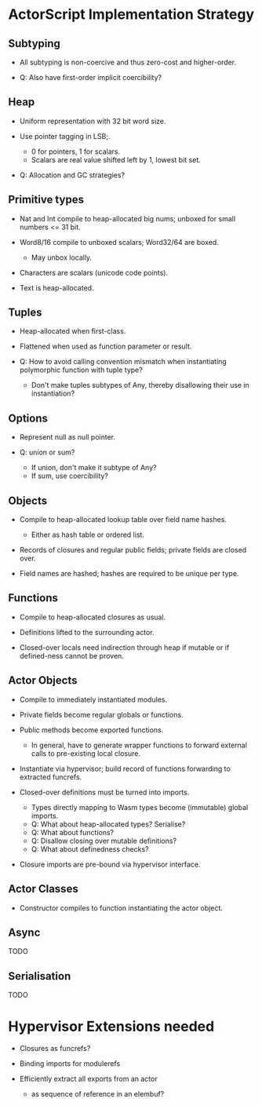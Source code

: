 # ActorScript Implementation Strategy

## Subtyping

* All subtyping is non-coercive and thus zero-cost and higher-order.

* Q: Also have first-order implicit coercibility?


## Heap

* Uniform representation with 32 bit word size.

* Use pointer tagging in LSB;.
  - 0 for pointers, 1 for scalars.
  - Scalars are real value shifted left by 1, lowest bit set.

* Q: Allocation and GC strategies?


## Primitive types

* Nat and Int compile to heap-allocated big nums; unboxed for small numbers <= 31 bit.

* Word8/16 compile to unboxed scalars; Word32/64 are boxed.
  - May unbox locally.

* Characters are scalars (unicode code points).

* Text is heap-allocated.


## Tuples

* Heap-allocated when first-class.

* Flattened when used as function parameter or result.

* Q: How to avoid calling convention mismatch when instantiating polymorphic function with tuple type?
  - Don't make tuples subtypes of Any, thereby disallowing their use in instantiation?


## Options

* Represent null as null pointer.

* Q: union or sum?
  - If union, don't make it subtype of Any?
  - If sum, use coercibility?


## Objects

* Compile to heap-allocated lookup table over field name hashes.
  - Either as hash table or ordered list.

* Records of closures and regular public fields; private fields are closed over.

* Field names are hashed; hashes are required to be unique per type.


## Functions

* Compile to heap-allocated closures as usual.

* Definitions lifted to the surrounding actor.

* Closed-over locals need indirection through heap if mutable or if defined-ness cannot be proven.


## Actor Objects

* Compile to immediately instantiated modules.

* Private fields become regular globals or functions.

* Public methods become exported functions.
  - In general, have to generate wrapper functions to forward external calls to pre-existing local closure.

* Instantiate via hypervisor; build record of functions forwarding to extracted funcrefs.

* Closed-over definitions must be turned into imports.
  - Types directly mapping to Wasm types become (immutable) global imports.
  - Q: What about heap-allocated types? Serialise?
  - Q: What about functions?
  - Q: Disallow closing over mutable definitions?
  - Q: What about definedness checks?

* Closure imports are pre-bound via hypervisor interface.


## Actor Classes

* Constructor compiles to function instantiating the actor object.


## Async

TODO


## Serialisation

TODO


# Hypervisor Extensions needed

* Closures as funcrefs?

* Binding imports for modulerefs

* Efficiently extract all exports from an actor
  - as sequence of reference in an elembuf?
